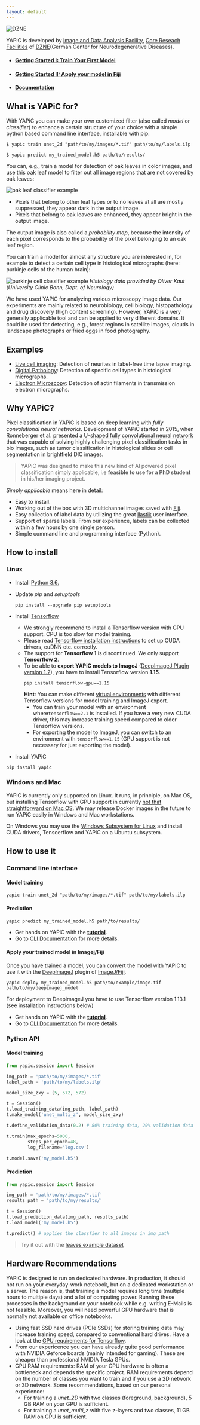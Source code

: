 ```yaml
---
layout: default
---
```

![DZNE](img/DZNE_CMYK_E.png)<!-- .element height="40%" width="40%" -->

YAPiC is developed by [Image and Data Analysis Facility](https://www.dzne.de/forschung/core-facilities/image-and-data-analysisfacility/), [Core Reseach Facilities](https://www.dzne.de/forschung/core-facilities/) of [DZNE](https://www.dzne.de/en)(German Center for Neurodegenerative Diseases).


* #### [Getting Started I: Train Your First Model](tutorial.html)
* #### [Getting Started II: Apply your model in Fiji](tutorial_deepimagej.html)
* #### [Documentation](doc_cli.html)


## What is YAPiC for?

With YAPiC you can make your own customized filter (also called *model* or *classifier*) to enhance a certain structure of your choice with a simple python based command line interface, installable with pip:

```
$ yapic train unet_2d "path/to/my/images/*.tif" path/to/my/labels.ilp

$ yapic predict my_trained_model.h5 path/to/results/
```

You can, e.g., train a model for detection of oak leaves in color images, and use this oak leaf model to filter out all image regions that are not covered by oak leaves:

![](img/oak_example.png "oak leaf classifier example")

* Pixels that belong to other leaf types
  or to no leaves at all are mostly suppressed, they appear dark in the output image.
* Pixels that belong to oak leaves are enhanced, they appear bright in the output image.

The output image is also called a *probability map*, because the intensity of each pixel corresponds to the probability of the pixel belonging to an oak leaf region.

You can train a model for almost any structure you are interested in, for example to detect a certain cell type in histological micrographs (here: purkinje cells of the human brain):

![](img/histo_example.png "purkinje cell classifier example")
*Histology data provided by Oliver Kaut (University Clinic Bonn, Dept. of Neurology)*

We have used YAPiC for analyzing various microscopy image data. Our experiments are mainly related to neurobiology, cell biology, histopathology  and drug discovery (high content screening).
However, YAPiC is a very generally applicable tool and can be applied to very different domains. It could be used for detecting, e.g., forest regions in satellite images, clouds in landscape photographs or fried eggs in food photography.


## Examples

* [Live cell imaging](example_neurite.html): Detection of neurites in
  label-free time lapse imaging.
* [Digital Pathology](example_histo.html): Detection of specific cell types
  in histological micrographs.
* [Electron Microscopy](example_actin_em.html): Detection of actin filaments in
  transmission electron micrographs.


## Why YAPiC?

Pixel classification in YAPiC is based on deep learning with *fully convolutional neural networks*.
Development of YAPiC started in 2015, when Ronneberger et al. presented a [U-shaped fully convolutional neural network](https://arxiv.org/pdf/1505.04597.pdf) that was capable of solving highly challenging pixel classification tasks in bio images, such as tumor classification in histological slides or cell segmentation in brightfield DIC images.

>YAPiC was designed to make this new kind of AI powered pixel
>classification simply applicable,
>i.e **feasible to use for a PhD student** in his/her imaging project.

*Simply applicable* means here in detail:

* Easy to install.
* Working out of the box with 3D multichannel images saved with [Fiji](https://fiji.sc).
* Easy collection of label data by utilizing the great [Ilastik](https://ilastik.org) user interface.
* Support of sparse labels. From our experience, labels can be collected within a few hours by one single person.  
* Simple command line and programming interface (Python).

## How to install

### Linux

* Install [Python 3.6.](https://www.python.org/downloads/)

* Update *pip* and *setuptools*
  ```
  pip install --upgrade pip setuptools
  ```

* Install [Tensorflow](https://www.tensorflow.org/)

  * We strongly recommend to install a Tensorflow version with GPU support. CPU is too slow for model training.
  * Please read [Tensorflow installation instructions](https://www.tensorflow.org/install/gpu) to set up CUDA drivers, cuDNN etc. correctly.
  * The support for **Tensorflow 1** is discontinued. We only support **Tensorflow 2**.
  * To be able to **export YAPiC models to ImageJ** ([DeepImageJ Plugin version 1.2](https://deepimagej.github.io/deepimagej/)), you have to install
    Tensorflow version **1.15**.
    ```
    pip install tensorflow-gpu==1.15
    ```
    **Hint**: You can make different [virtual environments](https://docs.python.org/3.6/library/venv.html) with different Tensorflow versions for model training and ImageJ export.
    * You can train your model with an environment where```tensorflow==2.1``` is installed. If you have a very new CUDA driver, this may increase training speed compared to older Tensorflow versions.
    * For exporting the model to ImageJ, you can switch to an environment with ```tensorflow==1.15``` (GPU support is not necessary for just exporting the model).     


* Install YAPiC

```
pip install yapic
```


### Windows and Mac

YAPiC is currently only supported on Linux. It runs, in principle, on Mac OS, but installing Tensorflow with GPU support in currently [not that straightforward on Mac OS](https://docs.anaconda.com/anaconda/user-guide/tasks/tensorflow/). We may release Docker images in the future to run YAPiC easily in Windows and Mac workstations.

On Windows you may use the [Windows Subsystem for Linux](https://docs.microsoft.com/en-us/windows/wsl/about) and install CUDA drivers, Tensoerflow and YAPiC on a Ubuntu subsystem.


## How to use it

### Command line interface

#### Model training
```
yapic train unet_2d "path/to/my/images/*.tif" path/to/my/labels.ilp
```
#### Prediction
```
yapic predict my_trained_model.h5 path/to/results/
```

* Get hands on YAPiC with the **[tutorial](tutorial.html)**.
* Go to [CLI Documentation](doc_cli.html) for more details.

#### Apply your trained model in Imagej/Fiji

Once you have trained a model, you can convert the model with YAPiC to use it with the [DeepImageJ](https://deepimagej.github.io/deepimagej/) plugin of [ImageJ/Fiji](https://fiji.sc).

```
yapic deploy my_trained_model.h5 path/to/example/image.tif path/to/my/deepimagej_model
```
For deployment to DeepimageJ you have to use Tensorflow version 1.13.1 (see installation instructions below)

* Get hands on YAPiC with the **[tutorial](tutorial.html)**.
* Go to [CLI Documentation](doc_cli.html) for more details.

### Python API

#### Model training
```python
from yapic.session import Session

img_path = 'path/to/my/images/*.tif'
label_path = 'path/to/my/labels.ilp'

model_size_zxy = (5, 572, 572)

t = Session()
t.load_training_data(img_path, label_path)
t.make_model('unet_multi_z', model_size_zxy)

t.define_validation_data(0.2) # 80% training data, 20% validation data

t.train(max_epochs=5000,
        steps_per_epoch=48,
        log_filename='log.csv')

t.model.save('my_model.h5')
```


#### Prediction
```python
from yapic.session import Session

img_path = 'path/to/my/images/*.tif'
results_path = 'path/to/my/results/'

t = Session()
t.load_prediction_data(img_path, results_path)
t.load_model('my_model.h5')

t.predict() # applies the classfier to all images in img_path
```

> Try it out with the [leaves example dataset](example_data/leaves_example_data.zip)




## Hardware Recommendations

YAPiC is designed to run on dedicated hardware. In production, it should not run on your everyday-work notebook, but on a dedicated workstation or a server. The reason is, that training a model requires long time (multiple hours
to multiple days) and a lot of computing power. Running these processes in the background on your notebook while e.g. writing E-Mails is not feasible. Moreover, you will need powerful GPU hardware that is normally not available on office notebooks.   


* Using fast SSD hard drives (PCIe SSDs) for storing training data may increase training speed, compared to conventional hard drives. Have a look at the [GPU requirements for Tensorflow](https://www.tensorflow.org/install/gpu).
* From our expericence you can have already quite good performance with NVIDIA Geforce boards (mainly intended for gaming). These are cheaper than professional NVIDIA Tesla GPUs.
* GPU RAM requirements: RAM of your GPU hardware is often a bottleneck and depends the specific project. RAM requirements depend on the number of classes you want to train and if you use a 2D network or 3D network. Some recommendations, based on our personal experience:
  * For training a *unet_2D* with two classes (foreground, background), 5 GB
    RAM on your GPU is sufficient.
  * For training a *unet_multi_z* with five z-layers and two classes, 11 GB RAM
    on GPU is sufficient.
